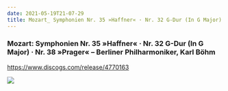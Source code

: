 ```yaml
---
date: 2021-05-19T21-07-29
title: Mozart_ Symphonien Nr. 35 »Haffner« · Nr. 32 G-Dur (In G Major) · Nr. 38 »Prager« – Berliner Philharmoniker, Karl Böhm
---
```

### Mozart: Symphonien Nr. 35 »Haffner« · Nr. 32 G-Dur (In G Major) · Nr. 38 »Prager« – Berliner Philharmoniker, Karl Böhm
https://www.discogs.com/release/4770163

![](dayone-moment://2933CF678E81487291F3E78AAF186E51)
